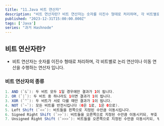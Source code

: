 ```yaml
---
title: "11.Java 비트 연산자"
description: "비트 연산자란? 비트 연산자는 숫자를 이진수 형태로 처리하며, 각 비트별로 논리 연산이나 이동 연산을 수행하는 연산자 입니다. 비트 연산자의 종류 1. AND (`&`): 두 비트 모두 1일 경우에만 결과가 1이 됩니다. 2. OR (`|`): 두 비트 중 하나라도 1이면 결과가 1이 됩니다. 3. XOR (`^`): 두 비트가 서로 다를 때만 결과가 1이 됩니다. 4. NOT (`~`): 모든 비트를 반전시킵니다 (0은 1로, 1은 0으로..."
published: "2023-12-31T15:00:00.000Z"
tags: ['Java']
series: "과거 Hashnode"
---
```


## 비트 연산자란?

* 비트 연산자는 숫자를 이진수 형태로 처리하며, 각 비트별로 논리 연산이나 이동 연산을 수행하는 연산자 입니다.
    

### 비트 연산자의 종류

```java
1. AND (`&`): 두 비트 모두 1일 경우에만 결과가 1이 됩니다.
2. OR (`|`): 두 비트 중 하나라도 1이면 결과가 1이 됩니다.
3. XOR (`^`): 두 비트가 서로 다를 때만 결과가 1이 됩니다.
4. NOT (`~`): 모든 비트를 반전시킵니다 (0은 1로, 1은 0으로).
5. Left Shift (`<<`): 비트들을 왼쪽으로 지정된 수만큼 이동시킵니다.
6. Signed Right Shift (`>>`): 비트들을 오른쪽으로 지정된 수만큼 이동시키되, 부호 비트.는 유지합니다.
7. Unsigned Right Shift (`>>>`): 비트들을 오른쪽으로 지정된 수만큼 이동시키되, 부호 비트를 0으로 채웁니다
```